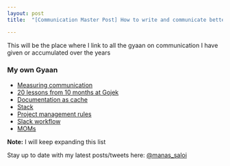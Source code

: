 ```yaml
---
layout: post
title:  "[Communication Master Post] How to write and communicate better"

---
```


This will be the place where I link to all the gyaan on communication I have given or accumulated over the years

### My own Gyaan

- [Measuring communication](https://manassaloi.com/2020/02/05/measuring-communication.html)
- [20 lessons from 10 months at Gojek](https://manassaloi.com/2019/08/11/20-lessons-gojek.html)
- [Documentation as cache](https://manassaloi.com/2020/04/19/documentation-cache.html)
- [Stack](https://manassaloi.com/2020/04/23/stack.html)
- [Project management rules](https://manassaloi.com/2020/04/26/rules-project-management.html)
- [Slack workflow](https://manassaloi.com/2020/05/03/slack-workflow.html)
- [MOMs](https://manassaloi.com/2020/03/22/mom-update.html)

**Note:** I will keep expanding this list

Stay up to date with my latest posts/tweets here: [@manas_saloi](http://twitter.com/manas_saloi)

